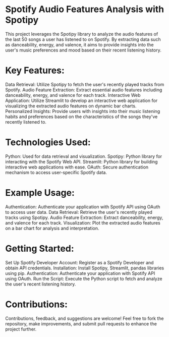 # Spotify Audio Features Analysis with Spotipy
This project leverages the Spotipy library to analyze the audio features of the last 50 songs a user has listened to on Spotify. By extracting data such as danceability, energy, and valence, it aims to provide insights into the user's music preferences and mood based on their recent listening history.

# Key Features:
Data Retrieval: Utilize Spotipy to fetch the user's recently played tracks from Spotify.
Audio Feature Extraction: Extract essential audio features including danceability, energy, and valence for each track.
Interactive Web Application: Utilize Streamlit to develop an interactive web application for visualizing the extracted audio features on dynamic bar charts.
Personalized Insights: Provide users with insights into their music listening habits and preferences based on the characteristics of the songs they've recently listened to.

# Technologies Used:
Python: Used for data retrieval and visualization.
Spotipy: Python library for interacting with the Spotify Web API.
Streamlit: Python library for building interactive web applications with ease.
OAuth: Secure authentication mechanism to access user-specific Spotify data.

# Example Usage:
Authentication: Authenticate your application with Spotify API using OAuth to access user data.
Data Retrieval: Retrieve the user's recently played tracks using Spotipy.
Audio Feature Extraction: Extract danceability, energy, and valence for each track.
Visualization: Plot the extracted audio features on a bar chart for analysis and interpretation.

# Getting Started:
Set Up Spotify Developer Account: Register as a Spotify Developer and obtain API credentials.
Installation: Install Spotipy, Streamlit, pandas libraries using pip.
Authentication: Authenticate your application with Spotify API using OAuth.
Run the Script: Execute the Python script to fetch and analyze the user's recent listening history.

# Contributions:
Contributions, feedback, and suggestions are welcome! Feel free to fork the repository, make improvements, and submit pull requests to enhance the project further.
